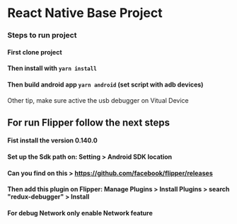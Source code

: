 # React Native Base Project

### Steps to run project

#### First clone project
#### Then install with `yarn install`
#### Then build android app `yarn android` (set script with adb devices)

Other tip, make sure active the usb debugger on Vitual Device


## For run Flipper follow the next steps
#### Fist install the version 0.140.0
#### Set up the Sdk path on: Setting > Android SDK location
#### Can you find on this > https://github.com/facebook/flipper/releases
#### Then add this plugin on Flipper: Manage Plugins > Install Plugins > search "redux-debugger" > Install
#### For debug Network only enable Network feature
